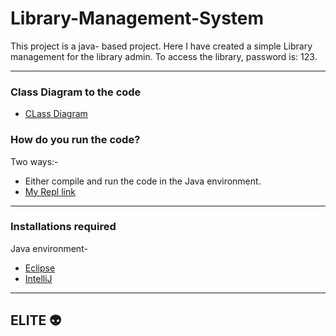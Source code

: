 # Library-Management-System
This project is a java- based project. Here I have created a simple Library management for the library admin.
To access the library, password is: 123.
- - - -
### Class Diagram to the code
- [CLass Diagram](https://github.com/darshanc99/Library-Management-System/blob/master/LMS.xml)
### How do you run the code?
Two ways:-
* Either compile and run the code in the Java environment.
* [My Repl link](https://repl.it/@dc25/Library-management-system-3)
- - - -
### Installations required
Java environment-
* [Eclipse](https://www.eclipse.org/downloads/)
* [IntelliJ](https://www.jetbrains.com/idea/download/#section=windows)
- - - - 
## ELITE :alien:
